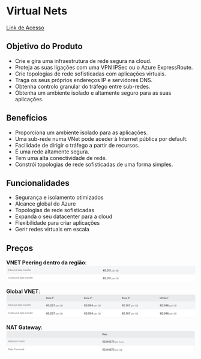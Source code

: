 # Virtual Nets

[Link de Acesso](https://azure.microsoft.com/en-us/products/virtual-network/#overview)

## Objetivo do Produto

* Crie e gira uma infraestrutura de rede segura na cloud.
* Proteja as suas ligações com uma VPN IPSec ou o Azure ExpressRoute.
* Crie topologias de rede sofisticadas com aplicações virtuais.
* Traga os seus próprios endereços IP e servidores DNS.
* Obtenha controlo granular do tráfego entre sub-redes.
* Obtenha um ambiente isolado e altamente seguro para as suas aplicações.

## Benefícios

* Proporciona um ambiente isolado para as aplicações.
* Uma sub-rede numa VNet pode aceder à Internet pública por default.
* Facilidade de dirigir o tráfego a partir de recursos.
* É uma rede altamente segura.
* Tem uma alta conectividade de rede.
* Constrói topologias de rede sofisticadas de uma forma simples.

## Funcionalidades

* Segurança e isolamento otimizados
* Alcance global do Azure
* Topologias de rede sofisticadas
* Expanda o seu datacenter para a cloud
* Flexibilidade para criar aplicações
* Gerir redes virtuais em escala

## Preços

**VNET Peering dentro da região**:
![VNET](./VNETPeeringSame.png)

**Global VNET**:
![VNET](./GlobalVNETPeering.png)

**NAT Gateway**:
![NAT](./NATGateway.png)